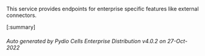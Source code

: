 






This service provides endpoints for enterprise specific features like external connectors.

[:summary]

###### Auto generated by Pydio Cells Enterprise Distribution v4.0.2 on 27-Oct-2022
